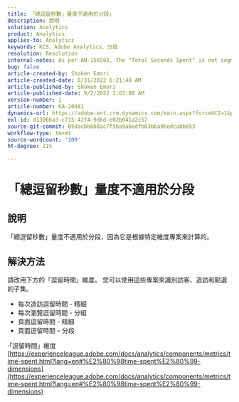 ```yaml
---
title: 「總逗留秒數」量度不適用於分段」
description: 說明
solution: Analytics
product: Analytics
applies-to: Analytics
keywords: KCS、Adobe Analytics、分段
resolution: Resolution
internal-notes: As per AN-156593, The "Total Seconds Spent" is not segmentable.
bug: false
article-created-by: Shoken Emori
article-created-date: 8/31/2022 6:21:48 AM
article-published-by: Shoken Emori
article-published-date: 9/2/2022 3:03:08 AM
version-number: 1
article-number: KA-20481
dynamics-url: https://adobe-ent.crm.dynamics.com/main.aspx?forceUCI=1&pagetype=entityrecord&etn=knowledgearticle&id=34b9652d-f528-ed11-9db1-0022480869de
exl-id: d13066a3-c715-42f4-9d6d-e02b041a2c57
source-git-commit: 05dacbb6b8ac7f5ba9a6edfb63bba9bedcabb653
workflow-type: tm+mt
source-wordcount: '109'
ht-degree: 21%

---
```


# 「總逗留秒數」量度不適用於分段

## 說明

「總逗留秒數」量度不適用於分段，因為它是根據特定維度專案來計算的。

## 解決方法


請改用下方的「逗留時間」維度。 您可以使用這些專案來識別訪客、造訪和點選的子集。

- 每次造訪逗留時間 - 精細
- 每次瀏覽逗留時間 - 分組
- 頁面逗留時間 - 精細
- 頁面逗留時間 – 分段


·「逗留時間」維度
[https://experienceleague.adobe.com/docs/analytics/components/metrics/time-spent.html?lang=en#%E2%80%98time-spent%E2%80%99-dimensions](https://experienceleague.adobe.com/docs/analytics/components/metrics/time-spent.html?lang=en#%E2%80%98time-spent%E2%80%99-dimensions)
